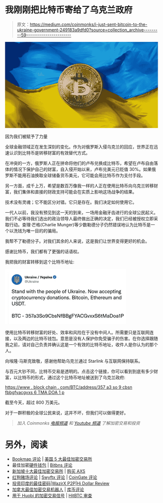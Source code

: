 # 我刚刚把比特币寄给了乌克兰政府

> 原文：<https://medium.com/coinmonks/i-just-sent-bitcoin-to-the-ukraine-government-249183a9dfd0?source=collection_archive---------59----------------------->

![](img/b4b9be65955f4b9d647ed3094999e73e.png)

因为我们被赋予了力量

全球金融领域正在发生深刻的变化。作为对俄罗斯入侵乌克兰的回应，世界正在迅速认识到比特币是转移财富的有效替代方式。

在冲突的一方，俄罗斯人正在拼命将他们的卢布兑换成比特币，希望在卢布自由落体的情况下保护自己的财富，自入侵开始以来，卢布兑美元已贬值 30%。如果俄罗斯不能用石油换取全球储备货币美元，它可能会用比特币作为支付手段。

另一方面，成千上万，希望是数百万像我一样的人正在使用比特币向乌克兰转移财富，我们集体和直接的财政支持可能会在实质上影响这场战争的结果。

技术没有灵魂；它不能区分对错。它只是存在。我们决定如何使用它。

一代人以前，我没有预见到这一天的到来，一场用金融牙齿进行的全球公民起义。我们不必等待我们选出的政治领导人最终做出正确的决定，我们已经被授权立即采取行动。查理·芒格(Charlie Munger)等少数勒德分子仍然错误地认为比特币是一个以洗钱为唯一目的的骗局。

我帮不了勒德分子。对我们其余的人来说，这是我们让世界变得更好的机会。

感谢比特币，我们都有了更强的话语权。

我把我的财富转移到这个比特币地址:

![](img/d74cdbc796cc5f60b4e7e9e8745e79ed.png)

使用比特币转移财富的好处、效率和风险在于没有中间人。所需要只是互联网连接，以及两边的比特币钱包。意思是没有人保护你免受骗子的伤害。在你选择跟随我之前，请对自己负责并确认这是一个有效的比特币地址，收件人是你认为的那个人。

向埃隆·马斯克致敬，感谢他帮助乌克兰通过 Starlink 与互联网保持联系。

与百元大钞不同，比特币交易是透明的。点击这个链接，你可以看到到底有多少财富，以比特币的形式，通过这个比特币地址被送到了乌克兰政府:

[https://www . block chain . com/BTC/address/357 a3 so 9 cbsn fbbgfyacgvxs 6 TMA DOA 1 p](https://www.blockchain.com/btc/address/357a3So9CbsNfBBgFYACGvxxS6tMaDoa1P)

截至今天，超过 800 万美元。

对于一群积极的全球公民来说，这并不坏，但我们可以做得更好。

> *加入 Coinmonks* [*电报频道*](https://t.me/coincodecap) *和* [*Youtube 频道*](https://www.youtube.com/c/coinmonks/videos) *了解加密交易和投资*

# 另外，阅读

*   [Bookmap 评论](https://coincodecap.com/bookmap-review-2021-best-trading-software) | [美国 5 大最佳加密交易所](https://coincodecap.com/crypto-exchange-usa)
*   最佳加密[硬件钱包](/coinmonks/hardware-wallets-dfa1211730c6) | [Bitbns 评论](/coinmonks/bitbns-review-38256a07e161)
*   [新加坡十大最佳加密交易所](https://coincodecap.com/crypto-exchange-in-singapore) | [购买 AXS](https://coincodecap.com/buy-axs-token)
*   [红狗赌场评论](https://coincodecap.com/red-dog-casino-review) | [Swyftx 评论](https://coincodecap.com/swyftx-review) | [CoinGate 评论](https://coincodecap.com/coingate-review)
*   [投资印度的最佳密码](https://coincodecap.com/best-crypto-to-invest-in-india-in-2021)|[WazirX P2P](https://coincodecap.com/wazirx-p2p)|[Hi Dollar Review](https://coincodecap.com/hi-dollar-review)
*   [加拿大最佳加密交易机器人](https://coincodecap.com/5-best-crypto-trading-bots-in-canada) | [库币评论](https://coincodecap.com/kucoin-review)
*   [用于 Huobi 的加密交易信号](https://coincodecap.com/huobi-crypto-trading-signals) | [HitBTC 审查](/coinmonks/hitbtc-review-c5143c5d53c2)